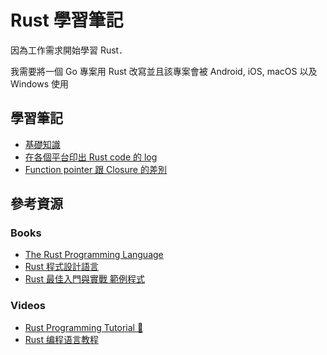 # Rust 學習筆記

因為工作需求開始學習 Rust．

我需要將一個 Go 專案用 Rust 改寫並且該專案會被 Android, iOS, macOS 以及 Windows 使用

## 學習筆記

* [基礎知識](basic)
* [在各個平台印出 Rust code 的 log](logger)
* [Function pointer 跟 Closure 的差別](function_pointer_and_closure)


## 參考資源

### Books

* [The Rust Programming Language](https://doc.rust-lang.org/book/)
* [Rust 程式設計語言](https://rust-lang.tw/book-tw/title-page.html)
* [Rust 最佳入門與實戰 範例程式](https://github.com/mc6666/RUST_Book)  

### Videos
* [Rust Programming Tutorial 🦀](https://youtube.com/playlist?list=PLDbRgZ0OOEpUkWDGqp91ODn0dk7LPBAUL&si=7Vxw8U1TdQ0wrHmA)
* [Rust 编程语言教程](https://youtube.com/playlist?list=PL3azK8C0kje0JhruoApoLqZeIgvE9uVR0&si=HJ6QeNDwyx58MGxc)